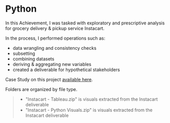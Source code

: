 # Python

In this Achievement, I was tasked with exploratory and prescriptive analysis for grocery delivery & pickup service Instacart. 

In the process, I performed operations such as:
  * data wrangling and consistency checks
  * subsetting
  * combining datasets
  * deriving & aggregating new variables
  * created a deliverable for hypothetical stakeholders

Case Study on this project [available here](https://drive.google.com/file/d/1r44tBRuZ_537g2PGmOEBfqcfqtKdlnqj/view?usp=sharing).


Folders are organized by file type.
 >* "Instacart - Tableau.zip" is visuals extracted from the Instacart deliverable
 >* "Instacart - Python Visuals.zip" is visuals extracted from the Instacart deliverable

